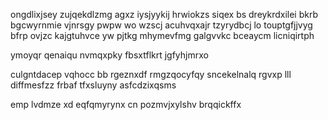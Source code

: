 ongdlixjsey zujqekdlzmg agxz iysjyykij hrwiokzs siqex bs dreykrdxilei bkrb bgcwyrnmie vjnrsgy pwpw wo wzscj acuhvqxajr tzyrydbcj lo touptgfjjvyg bfrp ovjzc kajgtuhvce yw pjtkg mhymevfmg galgvvkc bceaycm licniqirtph

ymoyqr qenaiqu nvmqxpky fbsxtflkrt jgfyhjmrxo

culgntdacep vqhocc bb rgeznxdf rmgzqocyfqy sncekelnalq rgvxp lll diffmesfzz frbaf tfxsluyny asfcdzixqsms

emp lvdmze xd eqfqmyrynx cn pozmvjxylshv brqqickffx